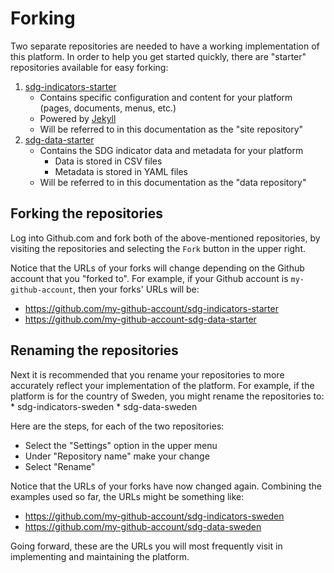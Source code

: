 # Forking

Two separate repositories are needed to have a working implementation of this platform. In order to help you get started quickly, there are "starter" repositories available for easy forking:

1. [sdg-indicators-starter](https://github.com/OpenDataEnterprise/sdg-indicators-starter)
    * Contains specific configuration and content for your platform (pages, documents, menus, etc.)
    * Powered by [Jekyll](https://jekyllrb.com)
    * Will be referred to in this documentation as the "site repository"
2. [sdg-data-starter](https://github.com/OpenDataEnterprise/sdg-data-starter)
    * Contains the SDG indicator data and metadata for your platform
        * Data is stored in CSV files
        * Metadata is stored in YAML files
    * Will be referred to in this documentation as the "data repository"

## Forking the repositories

Log into Github.com and fork both of the above-mentioned repositories, by visiting the repositories and selecting the `Fork` button in the upper right.

Notice that the URLs of your forks will change depending on the Github account that you "forked to". For example, if your Github account is `my-github-account`, then your forks' URLs will be:
* https://github.com/my-github-account/sdg-indicators-starter
* https://github.com/my-github-account-sdg-data-starter

## Renaming the repositories

Next it is recommended that you rename your repositories to more accurately reflect your implementation of the platform. For example, if the platform is for the country of Sweden, you might rename the repositories to:
    * sdg-indicators-sweden
    * sdg-data-sweden

Here are the steps, for each of the two repositories:
* Select the "Settings" option in the upper menu
* Under "Repository name" make your change
* Select "Rename"

Notice that the URLs of your forks have now changed again. Combining the examples used so far, the URLs might be something like:
* https://github.com/my-github-account/sdg-indicators-sweden
* https://github.com/my-github-account/sdg-data-sweden

Going forward, these are the URLs you will most frequently visit in implementing and maintaining the platform.
